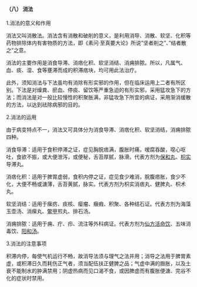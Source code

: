 ####  （八） 消法

1.消法的意义和作用

消法又叫消散法。消法含有消散和破削的意义，是利用消导、消散、软坚、化积等药物排除体内有害物质的方法，即《素问·至真要大论》所说”坚者削之”、”结者散之”之意。

消法的主要作用是消食导滞、消痞化积、软坚消结、消痈排脓。所以，凡属气、血、痰、湿、食等壅滞而成的积滞痞块，均可用此法治疗。

此外，须知消法与下法虽均有消除有形实邪的作用，但在临床运用上二者有所区别。下法是对燥粪、瘀血、停痰、留饮等严重急迫的有形实邪，采用猛攻急下的方法；而消法是对一般比较慢性的积聚胀满，非猛攻急下所宜的病证，采用渐消缓散的方法，以达到祛除病邪的目的。

2.消法的运用

由于病变特点不一，消法又可具体分为消食导滞、消痞化积、软坚消结，消痈排脓四种。

消食导滞：适用于食积停滞之证，症见胸脘痞满，腹胀时痛，嗳腐吞酸，噁心呕吐，食欲不振，或大便泄泻，或便秘，舌苔厚腻，脉滑。代表方剂为[保和丸](https://www.gmzyjc.com/read/fjx/fjx06-0.1.0.0.0.md)、[枳实](https://www.gmzyjc.com/read/bc/bc11-0.0.3.0.0.md)导滞丸。

消痞化积：适用于脾胃虚弱，食积内停之证，症见食少难消，脘腹痞胀，食少不化，大便不畅或溏薄，舌苔黄腻，脉实。代表方剂为枳实消痞丸、健脾丸、枳术丸。

软坚消结：适用于瘰疠、痰核、瘿瘤、癥瘕、积聚、各种结石证。代表方剂为海藻玉壶汤、消瘰丸、[鳖甲](https://www.gmzyjc.com/read/bc/bc17-0.4.15.0.0.md)煎丸、排石汤。

消痈排脓：适用于痈、疔、疖、流注等外科病证。代表方剂为[仙方活命饮](https://www.gmzyjc.com/read/fjx/fjx17-0.1.0.0.0.md)、五味消毒饮、[阳和汤](https://www.gmzyjc.com/read/fjx/fjx17-0.2.0.0.0.md)。

3.消法的注意事项

积滞内停，每使气机运行不畅，故消导法须与理气之法并用；消导之法用于脾胃素虚，或积滞日久而耗伤正气者，须当配伍扶正健脾之品；气虚中满的臌胀，以及土衰不能制水的肿满禁用；阴虚热病而见口渴不食，或因脾虚而有腹胀便溏、完谷不化的症状时禁用。
